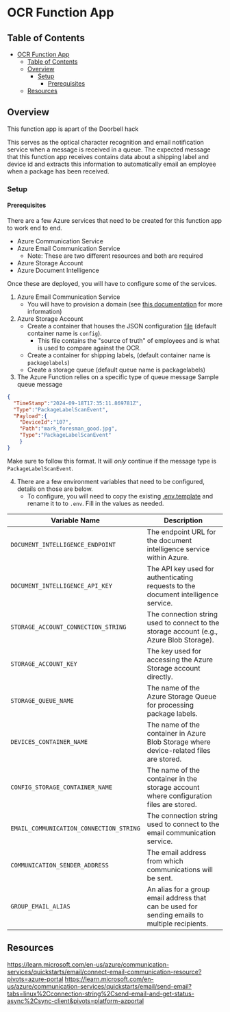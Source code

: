 # OCR Function App

## Table of Contents

- [OCR Function App](#ocr-function-app)
  - [Table of Contents](#table-of-contents)
  - [Overview](#overview)
    - [Setup](#setup)
      - [Prerequisites](#prerequisites)
  - [Resources](#resources)

## Overview

This function app is apart of the Doorbell hack

This serves as the optical character recognition and email notification
service when a message is received in a queue. The expected message
that this function app receives contains data about a shipping label and device id and extracts
this information to automatically email an employee when a package has been received.

### Setup

#### Prerequisites

There are a few Azure services that need to be created for this function app to work end to end.

- Azure Communication Service
- Azure Email Communication Service
  - Note: These are two different resources and both are required
- Azure Storage Account
- Azure Document Intelligence

Once these are deployed, you will have to configure some of the services.

1. Azure Email Communication Service
   - You will have to provision a domain (see [this documentation](https://learn.microsoft.com/en-us/azure/communication-services/quickstarts/email/connect-email-communication-resource?pivots=azure-portal) for more information)
2. Azure Storage Account
   - Create a container that houses the JSON configuration [file](employees.json) (default container name is `config`).
     - This file contains the "source of truth" of employees and is what is used to compare against the OCR.
   - Create a container for shipping labels, (default container name is `packagelabels`)
   - Create a storage queue (default queue name is packagelabels)
3. The Azure Function relies on a specific type of queue message
  Sample queue message

  ```json
  {
    "TimeStamp":"2024-09-18T17:35:11.869781Z",
    "Type":"PackageLabelScanEvent",
    "Payload":{
      "DeviceId":"107",
      "Path":"mark_foresman_good.jpg",
      "Type":"PackageLabelScanEvent"
      }
  }
  ```

Make sure to follow this format. It will *only* continue if the message type is `PackageLabelScanEvent`.

4. There are a few environment variables that need to be configured, details on those are below.
   - To configure, you will need to copy the existing [.env.template](./src/.env.template) and
   rename it to to `.env`. Fill in the values as needed.

| Variable Name                                   | Description                                      |
|------------------------------------------------|--------------------------------------------------|
| `DOCUMENT_INTELLIGENCE_ENDPOINT`               | The endpoint URL for the document intelligence service within Azure. |
| `DOCUMENT_INTELLIGENCE_API_KEY`                | The API key used for authenticating requests to the document intelligence service. |
| `STORAGE_ACCOUNT_CONNECTION_STRING`            | The connection string used to connect to the storage account (e.g., Azure Blob Storage). |
| `STORAGE_ACCOUNT_KEY`                           | The key used for accessing the Azure Storage account directly. |
| `STORAGE_QUEUE_NAME`                           | The name of the Azure Storage Queue for processing package labels. |
| `DEVICES_CONTAINER_NAME`                       | The name of the container in Azure Blob Storage where device-related files are stored. |
| `CONFIG_STORAGE_CONTAINER_NAME`                | The name of the container in the storage account where configuration files are stored. |
| `EMAIL_COMMUNICATION_CONNECTION_STRING`        | The connection string used to connect to the email communication service. |
| `COMMUNICATION_SENDER_ADDRESS`                 | The email address from which communications will be sent. |
| `GROUP_EMAIL_ALIAS`                            | An alias for a group email address that can be used for sending emails to multiple recipients. |

## Resources

<https://learn.microsoft.com/en-us/azure/communication-services/quickstarts/email/connect-email-communication-resource?pivots=azure-portal>
<https://learn.microsoft.com/en-us/azure/communication-services/quickstarts/email/send-email?tabs=linux%2Cconnection-string%2Csend-email-and-get-status-async%2Csync-client&pivots=platform-azportal>
